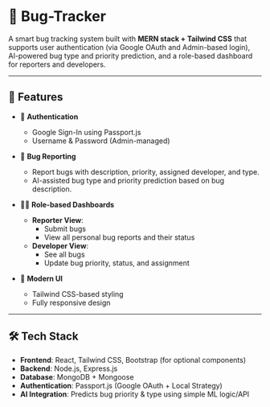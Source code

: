 # 🐞 Bug-Tracker

A smart bug tracking system built with **MERN stack + Tailwind CSS** that supports user authentication (via Google OAuth and Admin-based login), AI-powered bug type and priority prediction, and a role-based dashboard for reporters and developers.

---

## 🚀 Features

- 🔐 **Authentication**
  - Google Sign-In using Passport.js
  - Username & Password (Admin-managed)
  
- 🐛 **Bug Reporting**
  - Report bugs with description, priority, assigned developer, and type.
  - AI-assisted bug type and priority prediction based on bug description.

- 🧑‍💻 **Role-based Dashboards**
  - **Reporter View**:
    - Submit bugs
    - View all personal bug reports and their status
  - **Developer View**:
    - See all bugs
    - Update bug priority, status, and assignment

- 🎨 **Modern UI**
  - Tailwind CSS-based styling
  - Fully responsive design

---

## 🛠️ Tech Stack

- **Frontend**: React, Tailwind CSS, Bootstrap (for optional components)
- **Backend**: Node.js, Express.js
- **Database**: MongoDB + Mongoose
- **Authentication**: Passport.js (Google OAuth + Local Strategy)
- **AI Integration**: Predicts bug priority & type using simple ML logic/API




